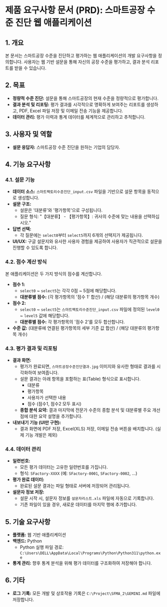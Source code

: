 # 제품 요구사항 문서 (PRD): 스마트공장 수준 진단 웹 애플리케이션

## 1. 개요

본 문서는 스마트공장 수준을 진단하고 평가하는 웹 애플리케이션의 개발 요구사항을 정의합니다. 사용자는 웹 기반 설문을 통해 자신의 공장 수준을 평가하고, 결과 분석 리포트를 받을 수 있습니다.

## 2. 목표

*   **정량적 수준 진단:** 설문을 통해 스마트공장의 현재 수준을 정량적으로 평가합니다.
*   **결과 분석 및 리포팅:** 평가 결과를 시각적으로 명확하게 보여주는 리포트를 생성하고, PDF, Excel 파일 저장 및 이메일 전송 기능을 제공합니다.
*   **데이터 관리:** 평가 이력과 통계 데이터를 체계적으로 관리하고 추적합니다.

## 3. 사용자 및 역할

*   **설문 응답자:** 스마트공장 수준 진단을 원하는 기업의 담당자.

## 4. 기능 요구사항

### 4.1. 설문 기능

*   **데이터 소스:** `스마트팩토리수준진단_input.csv` 파일을 기반으로 설문 항목을 동적으로 생성합니다.
*   **설문 구조:**
    *   설문은 '대분류'와 '평가항목'으로 구성됩니다.
    *   질문 형식: "【대분류】 - 【평가항목】: 귀사의 수준에 맞는 내용을 선택하십시오."
*   **답변 선택:**
    *   각 질문에는 `select0`부터 `select5`까지 6개의 선택지가 제공됩니다.
*   **UI/UX:** 구글 설문지와 유사한 사용자 경험을 제공하여 사용자가 직관적으로 설문을 진행할 수 있도록 합니다.

### 4.2. 점수 계산 방식

본 애플리케이션은 두 가지 방식의 점수를 계산합니다.

*   **점수 1:**
    *   `select0` ~ `select5`는 각각 0점 ~ 5점에 해당합니다.
    *   **대분류별 점수:** (각 평가항목의 '점수 1' 합산) / (해당 대분류의 평가항목 개수)
*   **점수 2:**
    *   `select0` ~ `select5`는 `스마트팩토리수준진단_input.csv` 파일에 정의된 `level0` ~ `level5` 값에 해당합니다.
    *   **대분류별 점수:** 각 평가항목의 '점수 2'를 모두 합산합니다.
*   **수준 값:** (대분류에 연결된 평가항목의 세부 기준 값 합산) / (해당 대분류의 평가항목 개수)

### 4.3. 평가 결과 및 리포팅

*   **결과 화면:**
    *   평가가 완료되면, `스마트공장수준진단결과.jpg` 이미지와 유사한 형태로 결과를 시각화하여 보여줍니다.
    *   설문 결과는 아래 항목을 포함하는 표(Table) 형식으로 표시합니다.
        *   대분류
        *   평가항목
        *   사용자가 선택한 내용
        *   점수 (점수1, 점수2 모두 표시)
    *   **종합 분석 요약:** 결과 마지막에 전문가 수준의 종합 분석 및 대분류별 주요 개선점에 대한 요약 설명을 추가합니다.
*   **내보내기 기능 (UI만 구현):**
    *   결과 화면에 PDF 저장, Excel(XLS) 저장, 이메일 전송 버튼을 배치합니다. (실제 기능 개발은 제외)

### 4.4. 데이터 관리

*   **일련번호:**
    *   모든 평가 데이터는 고유한 일련번호를 가집니다.
    *   형식: `SFactory-XXXX` (예: `SFactory-0001`, `SFactory-0002`, ...)
*   **평가 완료 데이터:**
    *   완료된 설문 결과는 파일 형태로 서버에 저장되어 관리됩니다.
*   **설문자 정보 저장:**
    *   설문 시작 시, 설문자 정보를 `설문자리스트.xls` 파일에 자동으로 기록합니다.
    *   기존 파일이 있을 경우, 새로운 데이터를 마지막 행에 추가합니다.

## 5. 기술 요구사항

*   **플랫폼:** 웹 기반 애플리케이션
*   **백엔드:** Python
    *   Python 실행 파일 경로: `C:\Users\DELL\AppData\Local\Programs\Python\Python311\python.exe`
*   **통계 관리:** 향후 통계 분석을 위해 평가 데이터를 구조화하여 저장해야 합니다.

## 6. 기타

*   **로그 기록:** 모든 개발 및 상호작용 기록은 `C:\Project\SFMA_2\GEMINI.md` 파일에 저장합니다.
